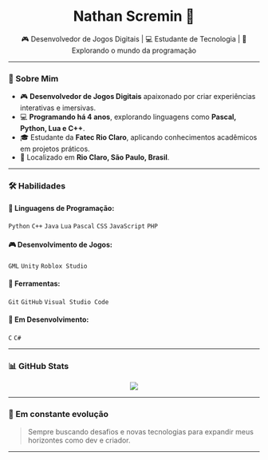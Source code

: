 <h1 align="center">Nathan Scremin 👾</h1>
<p align="center">
  🎮 Desenvolvedor de Jogos Digitais | 💻 Estudante de Tecnologia | 🚀 Explorando o mundo da programação
</p>

---

### 🧠 Sobre Mim

- 🎮 **Desenvolvedor de Jogos Digitais** apaixonado por criar experiências interativas e imersivas.  
- 💻 **Programando há 4 anos**, explorando linguagens como **Pascal, Python, Lua e C++**.  
- 🎓 Estudante da **Fatec Rio Claro**, aplicando conhecimentos acadêmicos em projetos práticos.  
- 📍 Localizado em **Rio Claro, São Paulo, Brasil**.

---

### 🛠️ Habilidades

#### 💬 Linguagens de Programação:
`Python` `C++` `Java` `Lua` `Pascal` `CSS` `JavaScript` `PHP`

#### 🎮 Desenvolvimento de Jogos:
`GML` `Unity` `Roblox Studio`

#### 🧰 Ferramentas:
`Git` `GitHub` `Visual Studio Code`

#### 📘 Em Desenvolvimento:
`C` `C#`

---

### 📊 GitHub Stats

<p align="center">
  <img src="https://github-readme-stats.vercel.app/api?username=nathanscremin&show_icons=true&theme=tokyonight" />
</p>

---

### 🌱 Em constante evolução

> Sempre buscando desafios e novas tecnologias para expandir meus horizontes como dev e criador.

---
